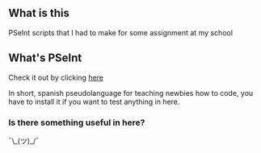## What is this
PSeInt scripts that I had to make for some assignment at my school

## What's PSeInt
Check it out by clicking [here](https://pseint.sourceforge.net/)

In short, spanish pseudolanguage for teaching newbies how to code, you have to install it if you want to test anything in here.

### Is there something useful in here?
¯\\\_(ツ)\_/¯